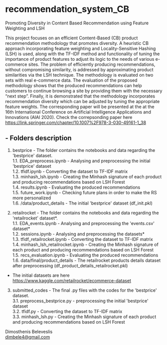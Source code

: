 # recommendation_system_CB
Promoting Diversity in Content Based Recommendation using Feature Weighting and LSH

This project focuses on an efficient Content-Based (CB) product recommendation methodology that promotes diversity. A heuristic CB approach incorporating feature weighting and Locality-Sensitive Hashing (LSH) is used, along with the TF-IDF method and functionality of tuning the importance of product features to adjust its logic to the needs of various e-commerce sites. The problem of efficiently producing recommendations, without compromising similarity, is addressed by approximating product similarities via the LSH technique. The methodology is evaluated on two sets with real e-commerce data. The evaluation of the proposed methodology shows that the produced recommendations can help customers to continue browsing a site by providing them with the necessary “next step”. Finally, it is demonstrated that the methodology incorporates recommendation diversity which can be adjusted by tuning the appropriate feature weights. The corresponding paper will be presented at the at the 16th International Conference on Artificial Intelligence Applications and Innovations (AIAI 2020). Check the correpsonding paper here https://link.springer.com/chapter/10.1007%2F978-3-030-49161-1_38

## - Folders description

1) bestprice - The folder contains the notebooks and data regarding the 'bestprice' dataset. <br>
1.1. EDA_preprocess.ipynb - Analysing and preprocessing the initial 'bestprice' dataset <br>
1.2. tfidf.ipynb - Converting the dataset to TF-IDF matrix <br>
1.3. minhash_lsh.ipynb - Creating the Minhash signature of each product and producing recommendations based on LSH Forest <br>
1.4. results.ipynb - Evaluating the produced recommendations <br>
1.5. future_work.ipynb - Checking future plans in order to make the RS more personalized <br>
1.6. /data/product_details - The initial 'bestprice' dataset (df_init.pkl) 

1) retailrocket - The folder contains the notebooks and data regarding the 'retailrocket' dataset*. <br>
1.1. EDA_events.ipynb - Analysing and preprocessing the 'events.csv' dataset* <br>
1.2. sessions.ipynb - Analysing and preprocessing the datasets* <br>
1.3. tfidf_retailrocket.ipynb - Converting the dataset to TF-IDF matrix <br>
1.4. minhash_lsh_retailrocket.ipynb - Creating the Minhash signature of each product and producing recommendations based on LSH Forest <br>
1.5. recs_evaluation.ipynb - Evaluating the produced recommendations <br>
1.6. data/final/product_details - The retailrocket products details dataset after preprocessing (df_product_details_retailrocket.pkl)
* The initial datasets are here https://www.kaggle.com/retailrocket/ecommerce-dataset

3) submitted_codes - The final .py files with the codes for the 'bestprice' dataset. <br>
3.1. preprocess_bestprice.py - preprocessing the initial 'bestprice' dataset<br>
3.2. tfidf.py - Converting the dataset to TF-IDF matrix <br>
3.3. minhash_lsh.py - Creating the Minhash signature of each product and producing recommendations based on LSH Forest <br>


Dimosthenis Beleveslis <br>
dimbele4@gmail.com
